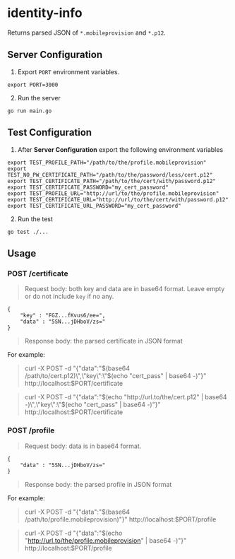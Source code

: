 # identity-info

Returns parsed JSON of `*.mobileprovision` and `*.p12`.

## Server Configuration

1. Export `PORT` environment variables.

```
export PORT=3000
```

2. Run the server

```
go run main.go
```

## Test Configuration

1. After **Server Configuration** export the following environment variables

```
export TEST_PROFILE_PATH="/path/to/the/profile.mobileprovision"
export TEST_NO_PW_CERTIFICATE_PATH="/path/to/the/password/less/cert.p12"
export TEST_CERTIFICATE_PATH="/path/to/the/cert/with/password.p12"
export TEST_CERTIFICATE_PASSWORD="my_cert_password"
export TEST_PROFILE_URL="http://url/to/the/profile.mobileprovision"
export TEST_CERTIFICATE_URL="http://url/to/the/cert/with/password.p12"
export TEST_CERTIFICATE_URL_PASSWORD="my_cert_password"
```

2. Run the test

```
go test ./...
```

## Usage

### **POST /certificate**

>Request body: both key and data are in base64 format. Leave empty or do not include `key` if no any.
```
{
    "key" : "FGZ...fKvus6/ee=",
    "data" : "5SN...jDHboV/zs="
}
```

>Response body: the parsed certificate in JSON format

For example:

>curl -X POST -d "{\"data\":\"$(base64 /path/to/cert.p12)\",\"key\":\"$(echo "cert_pass" | base64 -)\"}" http://localhost:$PORT/certificate

>curl -X POST -d "{\"data\":\"$(echo "http://url.to/the/cert.p12" | base64 -)\",\"key\":\"$(echo "cert_pass" | base64 -)\"}" http://localhost:$PORT/certificate

### **POST /profile**

>Request body: data is in base64 format.
```
{
    "data" : "5SN...jDHboV/zs="
}
```

>Response body: the parsed profile in JSON format

For example:

>curl -X POST -d "{\"data\":\"$(base64 /path/to/profile.mobileprovision)\"}" http://localhost:$PORT/profile

>curl -X POST -d "{\"data\":\"$(echo "http://url.to/the/profile.mobileprovision" | base64 -)\"}" http://localhost:$PORT/profile